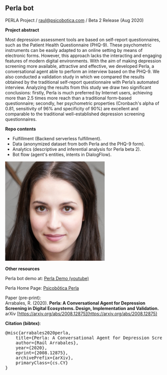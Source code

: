 ## Perla bot
PERLA Project / raul@psicobotica.com / Beta 2 Release (Aug 2020)

**Project abstract** 

Most depression assessment tools are based on self-report questionnaires, such as the Patient Health Questionnaire (PHQ-9). These psychometric instruments can be easily adapted to an online setting by means of electronic forms. However, this approach lacks the interacting and engaging features of modern digital environments. With the aim of making depression screening more available, attractive and effective, we developed Perla, a conversational agent able to perform an interview based on the PHQ-9. We also conducted a validation study in which we compared the results obtained by the traditional self-report questionnaire with Perla’s automated interview. Analyzing the results from this study we draw two significant conclusions: firstly, Perla is much preferred by Internet users, achieving more than 2.5 times more reach than a traditional form-based questionnaire; secondly, her psychometric properties (Cronbach's alpha of 0.81, sensitivity of 96% and specificity of 90%) are excellent and comparable to the traditional well-established depression screening questionnaires.

**Repo contents** 
- Fulfillment (Backend serverless fulfillment).
- Data (anonymized dataset from both Perla and the PHQ-9 form). 
- Analytics (descriptive and inferential analysis for Perla beta 2). 
- Bot flow (agent's entities, intents in DialogFlow).

![Perla's face](Perla_320.png)

**Other resources** 

Perla bot demo at: [Perla Demo (youtube)](https://www.youtube.com/watch?v=1ph-8UHc2IM)

Perla Home Page: [Psicobōtica Perla](https://www.psicobotica.com/productos/psicologia-clinica/psicobotica-perla/)

Paper (pre-print):<br>
Arrabales, R. (2020). **Perla: A Conversational Agent for Depression Screening in Digital Ecosystems. Design, Implementation and Validation.**
arXiv [https://arxiv.org/abs/2008.12875](https://arxiv.org/abs/2008.12875)


**Citation (bibtex)**: 
<pre>
@misc{arrabales2020perla,
    title={Perla: A Conversational Agent for Depression Screening in Digital Ecosystems. Design, Implementation and Validation},
    author={Raúl Arrabales},
    year={2020},
    eprint={2008.12875},
    archivePrefix={arXiv},
    primaryClass={cs.CY}
}
</pre>

